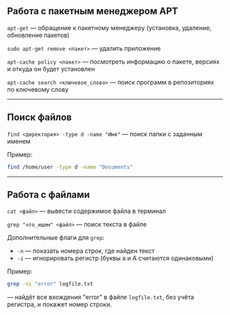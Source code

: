 ## **Работа с пакетным менеджером APT**

`apt-get` — обращение к пакетному менеджеру (установка, удаление, обновление пакетов)

`sudo apt-get remove <пакет>` — удалить приложение

`apt-cache policy <пакет>` — посмотреть информацию о пакете, версиях и откуда он будет установлен

`apt-cache search <ключевое_слово>` — поиск программ в репозиториях по ключевому слову

---

## **Поиск файлов**

`find <директория> -type d -name "Имя"` — поиск папки с заданным именем

Пример:

```bash
find /home/user -type d -name "Documents"
```

---

## **Работа с файлами**

`cat <файл>` — вывести содержимое файла в терминал

`grep "что_ищем" <файл>` — поиск текста в файле

Дополнительные флаги для `grep`:

- `-n` — показать номера строк, где найден текст
- `-i` — игнорировать регистр (буквы a и A считаются одинаковыми)

Пример:

```bash
grep -ni "error" logfile.txt
```

— найдёт все вхождения "error" в файле `logfile.txt`, без учёта регистра, и покажет номер строки.

